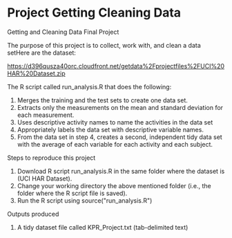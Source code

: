 # Project Getting Cleaning Data
Getting and Cleaning Data Final Project

The purpose of this project is to collect, work with, and clean a data setHere are the dataset:

https://d396qusza40orc.cloudfront.net/getdata%2Fprojectfiles%2FUCI%20HAR%20Dataset.zip

The R script called run_analysis.R that does the following:

  1.  Merges the training and the test sets to create one data set.
  2.  Extracts only the measurements on the mean and standard deviation for each measurement.
  3.  Uses descriptive activity names to name the activities in the data set
  4.  Appropriately labels the data set with descriptive variable names.
  5.  From the data set in step 4, creates a second, independent tidy data set with the average of each variable for each activity and each subject.
  
Steps to reproduce this project

  1.  Download R script run_analysis.R in the same folder where the dataset is (UCI HAR Dataset). 
  2.  Change your working directory the above mentioned folder (i.e., the folder where the R script file is saved).
  3.  Run the R script using source("run_analysis.R")

Outputs produced

  1. A tidy dataset file called  KPR_Project.txt (tab-delimited text)

